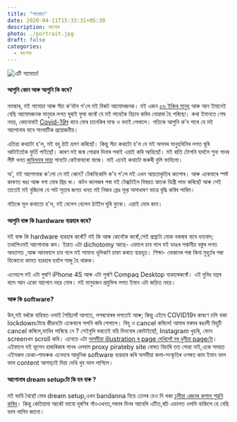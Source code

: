 ```yaml
---
title: "গামোচা"
date: 2020-04-11T15:33:31+05:30
description: কাপোৰ
photo: ./portrait.jpg
draft: false
categories:
  - কাপোৰ
---
```


![এটি গামোচা!](/interviews/0/portrait.jpg)


#### আপুনি কোন আৰু আপুনি কি কৰে?

নমস্কাৰ, মই গামোচা আৰু সঁচা ক'বলৈ গ'লে মই বিৰাট আমোদজনক। মই এজন [৫৬ ইঞ্চিৰ মানুহ](/interviews/0/modi.jpg) আৰু আন ইমানেই বেছি আমোদজনক মানুহৰ লগত ঘূৰাই ফুৰা কৰোঁ যে মই লাহেকৈ হিচাব কৰিব নোৱাৰা হৈ পৰিছো। কথা ইমানতে শেষ নহয়, কোনোবাই [Covid-19ৰ](/interviews/0/mask.jpg) বাবে মোৰ চানেকিৰ মাস্ক ও বনাই পেলালে। গতিকে আপুনি ক'ব পাৰে যে মই আপোনাৰ বাবে সাংঘাটিক প্ৰয়োজনীয়।

এতিয়া কথাটো হ'ল, মই বহু ঠাই ভ্ৰমণ কৰিছোঁ। কিন্তু সঁচা কথাটো হ'ল যে মই অসমৰ মানুহখিনিৰ লগত ঘূৰি আটাইতকৈ ফুৰ্তি পাইছোঁ। কাৰণ মই জন্ম পোৱাৰ দিনাৰ পৰাই এয়াই কৰি আহিছোঁ। মই ৰাতি টোপনি যাবলৈ শুনা গানৰ লীষ্ট খনত [জুবিনদাৰ মায়া](https://www.youtube.com/watch?v=hgkFvPHqOWU) গানটো কেইবাবাৰো বাজে। নাই এনেই কথাটো জৰুৰী বুলি ভাবিলো।

অ', মই আপোনাক ক'লো নে মই কোন? টেকনিকেলি ক'ব গ'লে মই এখন আয়তাকৃতিৰ কাপোৰ। আৰু একেবাৰে স্পষ্ট কাৰণত ৰঙা আৰু বগা মোৰ প্ৰিয় ৰং। কটন কলেজৰ পৰা মই টেক্সটাইল বিষয়ত স্নাতক ডিগ্ৰী লাভ কৰিছোঁ আৰু সেই তাতেই মই বুজিলো যে পাট সূতাৰ জগত খনত মই নিজৰ ব্ৰেণ্ড মূল্য অসাধাৰণ ভাৱে বৃদ্ধি কৰিব পাৰিম।

গতিকে মূল কথাতো হ'ল, মই বেলেগ বেলেগ ঠাইলৈ ঘূৰি ফুৰো। এয়াই মোৰ কাম।


#### আপুনি বাৰু কি hardware ব্যৱহাৰ কৰে?
মই বাৰু কি hardware ব্যৱহাৰ কৰোঁ? মই কি আৰু কেনেকৈ কৰোঁ,সেই প্ৰশ্নটো মোক নকৰাৰ বাবে ধন্যবাদ; তথাপিওমই আপোনাক কম। ইয়াত এটা dichotomy আছে- এফালে চাব গলে মই ডাঙৰ সন্মানীয় বস্তুৰ লগত অভ্যাগত ,আৰু আনফালে চাব গলে মই সামান্য ধূলিকণি চাফা কৰাত ব্যৱহৃত। 
শিক্ষা- দোকানৰ পৰা কিনা মুহুৰ্তৰ পৰা যিকোনো কামত ব্যৱহাৰ হবলৈ সাজু হৈ থাকক।

এনেহলে মই এটা পুৰণি iPhone 4S আৰু এটা পুৰণি Compaq Desktop  ব্যৱহাৰকৰোঁ। এই দুবিধ যন্ত্ৰৰ বাদে আন একো আপোন নহয় মোৰ। মই মানুহজন প্ৰযুক্তিৰ লগত  ইমান এটা জড়িত নহয়।

#### আৰু কি software?
উম,মই বৰকৈ বাহিৰত ওলাই  গৈছিলোঁ আগতে, লগৰবোৰৰ লগতেই আৰু; কিন্তু এইযে COVID19ৰ কাৰণে চলি থকা lockdownটোৱে জীৱনটো একেবাৰে সলনি কৰি পেলালে। বিহু ও cancel কৰিলে! আমাৰ মৰমৰ ৰঙালী বিহুটি cancel কৰিলে,ভাবিব পাৰিছে নে ? সেইবুলি ঘৰতেই বহি দিনবোৰ কোটাইছোঁ, Instagram খুচৰি, ফোন screenখন scroll  কৰি। এনেতে এটা [অসমীয়া illustration ৰ page দেখিলোঁ,বৰ ধুনীয়া pageটো](https://www.instagram.com/daakor.boson/)।
এইফালে মই ভূপেন হাজৰিকাৰ গানৰ এলবাম proxy pirateby site বোৰত বিচাৰি তত পোৱা নাই,একে সময়ত এইসকল ডেকা-গাভৰুক এনেদৰে আধুনিক software ব্যৱহাৰ কৰি অসমীয়া কলা-সংস্কৃতিৰ ওপৰত কাম ইমান ভাল ভাল content আগবঢ়াই দিয়া দেখি খুব ভাল লাগিলে।

#### আপোনাৰ dream setupটো কি হব বাৰু ?

মই ভাবি থৈছোঁ মোৰ dream setup,এখন bandanna যিয়ে ঢোলৰ চেও দি থকা [ঢুলীয়া এজনৰ কপাল শুৱনি কৰিব](https://www.youtube.com/watch?v=Nk12PnNYdAw)। কিন্তু কেতিয়াবা আকৌ ভাবো দূৰণিৰ গাঁওএখনত,গৰমৰ দিনৰ আবেলি এটিত,ৰচি এডালত ওলমি থাকিলে হে বেছি ভাল লাগিব জানো।
